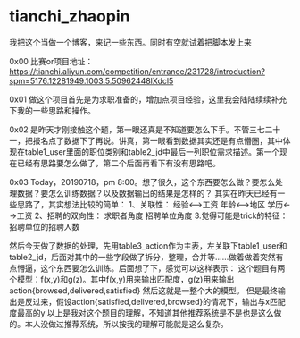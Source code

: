 # tianchi_zhaopin
我把这个当做一个博客，来记一些东西。同时有空就试着把脚本发上来

0x00
比赛or项目地址：https://tianchi.aliyun.com/competition/entrance/231728/introduction?spm=5176.12281949.1003.5.50962448lXdcl5

0x01
做这个项目首先是为求职准备的，增加点项目经验，这里我会陆陆续续补充下我的一些思路和操作。

0x02
是昨天才刚接触这个题，第一眼还真是不知道要怎么下手。不管三七二十一，把报名点了数据下了再说。讲真，第一眼看到数据其实还是有点懵圈，其中体现在table1_user里面的职位类别和table2_jd中最后一列职位需求描述。第一个现在已经有思路要怎么做了，第二个后面再看下有没有思路吧。

0x03
Today，20190718，pm 8:00。想了很久，这个东西要怎么做？要怎么处理数据？要怎么训练数据？以及数据输出的结果是怎样的？
其实在昨天已经有一些思路了，其实想法比较的简单：
1、关联性：
  经验<-->工资
  年龄<-->地区
  学历<-->工资
2、招聘的双向性：
  求职者角度
  招聘单位角度
3.觉得可能是trick的特征：
  招聘单位的招聘人数
  
然后今天做了数据的处理，先用table3_action作为主表，左关联下table1_user和table2_jd，后面对其中的一些字段做了拆分，整理，合并等……做着做着突然有点懵逼，这个东西要怎么训练。后面想了下，感觉可以这样表示：
这个题目有两个模型：f(x,y)和g(z)。其中f(x,y)用来输出匹配度，g(z)用来输出action{browsed,delivered,satisfied}
然后这就是一整个大的模型。
但是最终输出是反过来，假设action{satisfied,delivered,browsed}的情况下，输出与x匹配度最高的y
以上是我对这个题目的理解，不知道其他推荐系统是不是也是这么做的。本人没做过推荐系统，所以按我的理解可能就是这么复杂。
